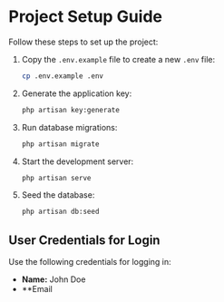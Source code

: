 # Project Setup Guide

Follow these steps to set up the project:

1. Copy the `.env.example` file to create a new `.env` file:

    ```bash
    cp .env.example .env
    ```

2. Generate the application key:

    ```bash
    php artisan key:generate
    ```

3. Run database migrations:

    ```bash
    php artisan migrate
    ```

4. Start the development server:

    ```bash
    php artisan serve
    ```

5. Seed the database:

    ```bash
    php artisan db:seed
    ```

## User Credentials for Login

Use the following credentials for logging in:

- **Name:** John Doe
- **Email
